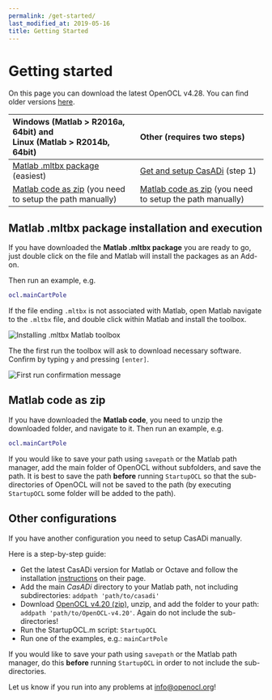 ```yaml
---
permalink: /get-started/
last_modified_at: 2019-05-16
title: Getting Started
---
```


# Getting started

On this page you can download the latest OpenOCL v4.28. You can find older versions [here](https://github.com/OpenOCL/OpenOCL/releases).

| Windows (Matlab > R2016a, 64bit) and <br> Linux (Matlab > R2014b, 64bit)   | Other (requires two steps) |
|:----------|:----------|
| [Matlab .mltbx package](https://github.com/OpenOCL/OpenOCL/releases/download/v4.28/OpenOCL.v4.28.mltbx) (easiest) | [Get and setup CasADi](https://web.casadi.org/get/) (step 1) |
| [Matlab code as zip](https://github.com/OpenOCL/OpenOCL/releases/download/v4.28/OpenOCL-4.28.zip) (you need to setup the path manually) | [Matlab code as zip](https://github.com/OpenOCL/OpenOCL/releases/download/v4.28/OpenOCL-4.28.zip) (you need to setup the path manually) |

## Matlab .mltbx package installation and execution

If you have downloaded the **Matlab .mltbx package** you are ready to go, just double click on the file and Matlab will install the packages as an Add-on. 

Then run an example, e.g.

```m
ocl.mainCartPole
```

If the file ending `.mltbx` is not associated with Matlab, open Matlab navigate to the `.mltbx` file, and double click within Matlab and install the toolbox.

![Installing .mltbx Matlab toolbox](/assets/img/mltbx-install.png)

The the first run the toolbox will ask to download necessary software. Confirm by typing `y` and pressing `[enter]`.

![First run confirmation message](/assets/img/firstrun.png)

## Matlab code as zip

If you have downloaded the **Matlab code**, you need to unzip the downloaded folder, and navigate to it. Then run an example, e.g.

```m
ocl.mainCartPole
```

If you would like to save your path using `savepath` or the Matlab path manager, add the main folder of OpenOCL without subfolders, 
and save the path. It is best to save the path **before** running `StartupOCL` so that the sub-directories of OpenOCL will not be 
saved to the path (by executing `StartupOCL` some folder will be added to the path).

## Other configurations

If you have another configuration you need to setup CasADi manually.  

Here is a step-by-step guide:

* Get the latest CasADi version for Matlab or Octave and follow the installation [instructions](https://web.casadi.org/get/) on their page.
* Add the main *CasADi* directory to your Matlab path, not including subdirectories: `addpath 'path/to/casadi'`
* Download [OpenOCL v4.20 (zip)](https://github.com/OpenOCL/OpenOCL/archive/v4.20.zip), unzip, and add the folder to your path: `addpath 'path/to/OpenOCL-v4.20'`. Again do not include the sub-directories!
* Run the StartupOCL.m script: `StartupOCL`
* Run one of the examples, e.g.: `mainCartPole`

If you would like to save your path using `savepath` or the Matlab path manager, do this **before** running `StartupOCL` in order to not include the sub-directories.

Let us know if you run into any problems at info@openocl.org!

